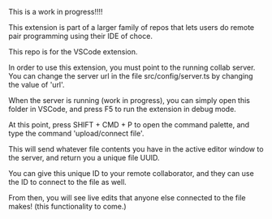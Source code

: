 This is a work in progress!!!!

This extension is part of a larger family of repos that lets users do remote pair programming using their IDE of choce.

This repo is for the VSCode extension.

In order to use this extension, you must point to the running collab server.
You can change the server url in the file src/config/server.ts by changing the value of 'url'.

When the server is running (work in progress), you can simply open this folder in VSCode, and press F5 to run the extension in debug mode.

At this point, press SHIFT + CMD + P to open the command palette, and type the command 'upload/connect file'.

This will send whatever file contents you have in the active editor window to the server, and return you a unique file UUID.

You can give this unique ID to your remote collaborator, and they can use the ID to connect to the file as well.

From then, you will see live edits that anyone else connected to the file makes! (this functionality to come.)